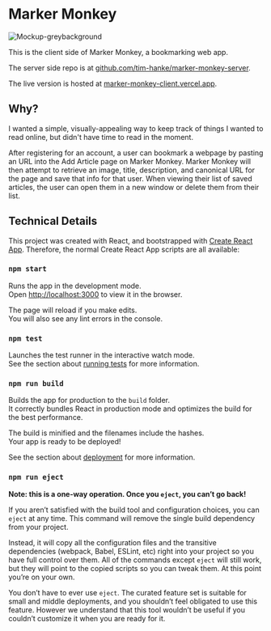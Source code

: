 # Marker Monkey

![Mockup-greybackground](https://user-images.githubusercontent.com/64292589/105615134-39be8280-5d9c-11eb-968e-7f07afe28312.png)


This is the client side of Marker Monkey, a bookmarking web app.

The server side repo is at [github.com/tim-hanke/marker-monkey-server](https://github.com/tim-hanke/marker-monkey-server).

The live version is hosted at [marker-monkey-client.vercel.app](https://marker-monkey-client.vercel.app/).

## Why?

I wanted a simple, visually-appealing way to keep track of things I wanted to read online, but didn't have time to read in the moment.

After registering for an account, a user can bookmark a webpage by pasting an URL into the Add Article page on Marker Monkey. Marker Monkey will then attempt to retrieve an image, title, description, and canonical URL for the page and save that info for that user. When viewing their list of saved articles, the user can open them in a new window or delete them from their list.

## Technical Details

This project was created with React, and bootstrapped with [Create React App](https://github.com/facebook/create-react-app). Therefore, the normal Create React App scripts are all available:

### `npm start`

Runs the app in the development mode.\
Open [http://localhost:3000](http://localhost:3000) to view it in the browser.

The page will reload if you make edits.\
You will also see any lint errors in the console.

### `npm test`

Launches the test runner in the interactive watch mode.\
See the section about [running tests](https://facebook.github.io/create-react-app/docs/running-tests) for more information.

### `npm run build`

Builds the app for production to the `build` folder.\
It correctly bundles React in production mode and optimizes the build for the best performance.

The build is minified and the filenames include the hashes.\
Your app is ready to be deployed!

See the section about [deployment](https://facebook.github.io/create-react-app/docs/deployment) for more information.

### `npm run eject`

**Note: this is a one-way operation. Once you `eject`, you can’t go back!**

If you aren’t satisfied with the build tool and configuration choices, you can `eject` at any time. This command will remove the single build dependency from your project.

Instead, it will copy all the configuration files and the transitive dependencies (webpack, Babel, ESLint, etc) right into your project so you have full control over them. All of the commands except `eject` will still work, but they will point to the copied scripts so you can tweak them. At this point you’re on your own.

You don’t have to ever use `eject`. The curated feature set is suitable for small and middle deployments, and you shouldn’t feel obligated to use this feature. However we understand that this tool wouldn’t be useful if you couldn’t customize it when you are ready for it.
